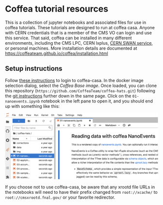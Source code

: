 # Coffea tutorial resources
This is a collection of jupyter notebooks and associated files for use in coffea tutorials.
These tutorials are designed to run at coffea casa. Anyone with CERN credentials that is a member of the CMS VO
can login and use this service. That said, coffea can be installed in many different environments, including
the CMS LPC, CERN lxplus, [CERN SWAN service](http://swan.cern.ch), or personal machines. More installation
details are documented at https://coffeateam.github.io/coffea/installation.html

## Setup instructions
Follow [these instructions](https://coffea-casa.readthedocs.io/en/latest/cc_user.html#access) to login to coffea-casa.
In the docker image selection dialog, select the *Coffea Base image*.
Once loaded, you can clone this repository (`https://github.com/CoffeaTeam/coffea-hats.git`)
following the [git instructions](https://coffea-casa.readthedocs.io/en/latest/cc_user.html#using-git) further down in the same page.
Click on the `01-nanoevents.ipynb` notebook in the left pane to open it, and you should end up with something like this:

![JupyterLab screen](/img/notebook.png)

If you choose not to use coffea-casa, be aware that any xrootd file URLs in the notebooks will need to have their prefix changed from
`root://xcache/` to `root://cmsxrootd.fnal.gov/` or your favorite redirector.
